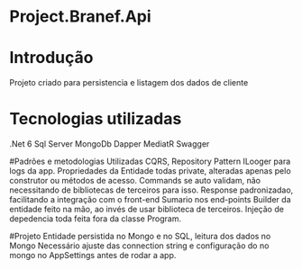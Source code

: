 # Project.Branef.Api
# Introdução 
Projeto criado para persistencia e listagem dos dados de cliente

# Tecnologias utilizadas
.Net 6
Sql Server
MongoDb
Dapper
MediatR
Swagger

#Padrões e metodologias Utilizadas
CQRS,
Repository Pattern
ILooger para logs da app.
Propriedades da Entidade todas private, alteradas apenas pelo construtor ou métodos de acesso.
Commands se auto validam, não necessitando de bibliotecas de terceiros para isso.
Response padronizadao, facilitando a integração com o front-end
Sumario nos end-points
Builder da entidade feito na mão, ao invés de usar biblioteca de terceiros.
Injeção de depedencia toda feita fora da classe Program.

#Projeto
Entidade persistida no Mongo e no SQL, leitura dos dados no Mongo 
Necessário ajuste das connection string e configuração do no mongo no AppSettings antes de rodar a app.


